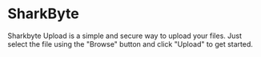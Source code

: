 # SharkByte
Sharkbyte Upload is a simple and secure way to upload your files. Just select the file using the "Browse" button and click "Upload" to get started.
